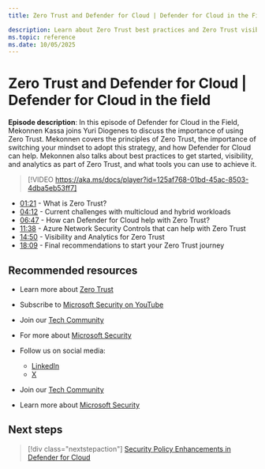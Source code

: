 ```yaml
---
title: Zero Trust and Defender for Cloud | Defender for Cloud in the Field 

description: Learn about Zero Trust best practices and Zero Trust visibility and analytics tools
ms.topic: reference
ms.date: 10/05/2025
---
```


# Zero Trust and Defender for Cloud | Defender for Cloud in the field

**Episode description**: In this episode of Defender for Cloud in the Field, Mekonnen Kassa joins Yuri Diogenes to discuss the importance of using Zero Trust. Mekonnen covers the principles of Zero Trust, the importance of switching your mindset to adopt this strategy, and how Defender for Cloud can help. Mekonnen also talks about best practices to get started, visibility, and analytics as part of Zero Trust, and what tools you can use to achieve it.

> [!VIDEO https://aka.ms/docs/player?id=125af768-01bd-45ac-8503-4dba5eb53ff7]

- [01:21](/shows/mdc-in-the-field/zero-trust#time=01m21s) - What is Zero Trust?
- [04:12](/shows/mdc-in-the-field/zero-trust#time=04m12s) - Current challenges with multicloud and hybrid workloads
- [06:47](/shows/mdc-in-the-field/zero-trust#time=06m47s) - How can Defender for Cloud help with Zero Trust?
- [11:38](/shows/mdc-in-the-field/zero-trust#time=11m38s) - Azure Network Security Controls that can help with Zero Trust
- [14:50](/shows/mdc-in-the-field/zero-trust#time=14m50s) - Visibility and Analytics for Zero Trust
- [18:09](/shows/mdc-in-the-field/zero-trust#time=18m09s) - Final recommendations to start your Zero Trust journey

## Recommended resources

- Learn more about [Zero Trust](https://www.microsoft.com/security/business/zero-trust)
- Subscribe to [Microsoft Security on YouTube](https://www.youtube.com/playlist?list=PL3ZTgFEc7LysiX4PfHhdJPR7S8mGO14YS)
- Join our [Tech Community](https://aka.ms/SecurityTechCommunity)
- For more about [Microsoft Security](https://msft.it/6002T9HQY)

- Follow us on social media:

  - [LinkedIn](https://www.linkedin.com/showcase/microsoft-security/)
  - [X](https://x.com/msftsecurity)

- Join our [Tech Community](https://aka.ms/SecurityTechCommunity)

- Learn more about [Microsoft Security](https://msft.it/6002T9HQY)

## Next steps

> [!div class="nextstepaction"]
> [Security Policy Enhancements in Defender for Cloud](episode-twenty-nine.md)
